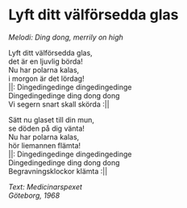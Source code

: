 # Lyft ditt välförsedda glas

_Melodi: Ding dong, merrily on high_

Lyft ditt välförsedda glas,  
det är en ljuvlig börda!  
Nu har polarna kalas,  
i morgon är det lördag!  
||: Dingedingedinge dingedingedinge  
Dingedingedinge ding dong dong  
Vi segern snart skall skörda :||

Sätt nu glaset till din mun,  
se döden på dig vänta!  
Nu har polarna kalas,  
hör liemannen flämta!  
||: Dingedingedinge dingedingedinge  
Dingedingedinge ding dong dong  
Begravningsklockor klämta :||

_Text: Medicinarspexet  
Göteborg, 1968_
